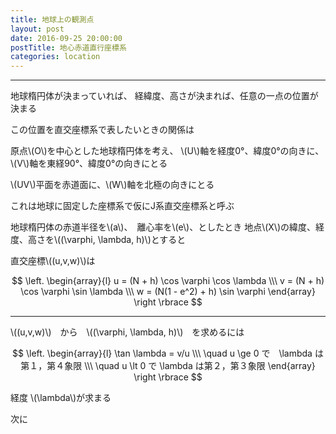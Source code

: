```yaml
---
title: 地球上の観測点
layout: post
date: 2016-09-25 20:00:00
postTitle: 地心赤道直行座標系
categories: location
---
```


-------

地球楕円体が決まっていれば、
経緯度、高さが決まれば、任意の一点の位置が決まる

この位置を直交座標系で表したいときの関係は

原点\\(O\\)を中心とした地球楕円体を考え、
\\(U\\)軸を経度0°、緯度0°の向きに、\\(V\\)軸を東経90°、緯度0°の向きにとる

\\(UV\\)平面を赤道面に、\\(W\\)軸を北極の向きにとる

これは地球に固定した座標系で仮にJ系直交座標系と呼ぶ

地球楕円体の赤道半径を\\(a\\)、　離心率を\\(e\\)、としたとき
地点\\(X\\)の緯度、経度、高さを\\((\varphi, \lambda, h)\\)とすると

直交座標\\((u,v,w)\\)は

$$
\left.
\begin{array}{l}
u = (N + h) \cos \varphi \cos \lambda \\\
v = (N + h) \cos \varphi \sin \lambda \\\
w = (N(1 - e^2) + h) \sin \varphi
\end{array}
\right
\rbrace
$$

-------

\\((u,v,w)\\)　から　\\((\varphi, \lambda, h)\\)　を求めるには

$$
\left.
\begin{array}{l}
\tan \lambda = v/u \\\
\quad u \ge 0 で　\lambda は第１，第４象限 \\\
\quad u \lt 0 で \lambda は第２，第３象限
\end{array}
\right
\rbrace
$$

経度 \\(\lambda\\)が求まる

次に









<script src="//code.jquery.com/jquery-1.11.3.js"></script>
<script src="{{site.url}}/js/three.js"></script>
<script src="{{site.url}}/js/celestial-calc.js"></script>
<script src="https://dl.dropboxusercontent.com/u/3587259/Code/Threejs/OrbitControls.js"></script>
<script src="http://d3js.org/d3.v3.js"></script>
<script src="{{site.url}}/js/d3draws.js"></script>
<script type="text/javascript" src="http://cdn.mathjax.org/mathjax/latest/MathJax.js?config=TeX-AMS-MML_SVG"></script>
<script src="https://cdn.rawgit.com/google/code-prettify/master/loader/run_prettify.js?skin=sons-of-obsidian"></script>
<script type="text/javascript">
var $window = $(window)
  // make code pretty
  $('pre').addClass('prettyprint');
  $('pre').css({"background":"#111",
                 "font-size":"1.05em",
                    "border":"0px"}
                );
  $('code').css({"font-size":"1.05em","color":"#f00"});
  $('canvas').css({"background":"#fff"});


</script>